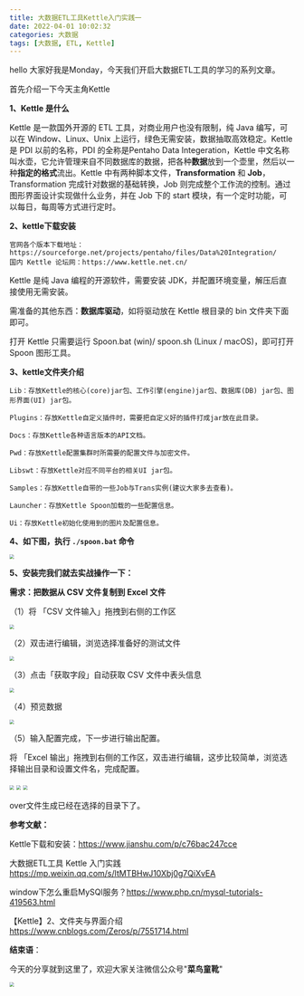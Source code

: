 ```yaml
---
title: 大数据ETL工具Kettle入门实践一
date: 2022-04-01 10:02:32
categories: 大数据
tags: [大数据, ETL, Kettle]
---
```


hello 大家好我是Monday，今天我们开启大数据ETL工具的学习的系列文章。



<!--more-->

首先介绍一下今天主角Kettle



**1、Kettle 是什么**

Kettle 是一款国外开源的 ETL 工具，对商业用户也没有限制，纯 Java 编写，可以在 Window、Linux、Unix 上运行，绿色无需安装，数据抽取高效稳定。Kettle 是 PDI 以前的名称，PDI 的全称是Pentaho Data Integeration，Kettle 中文名称叫水壶，它允许管理来自不同数据库的数据，把各种**数据**放到一个壶里，然后以一种**指定的格式**流出。Kettle 中有两种脚本文件，**Transformation** 和 **Job**， Transformation 完成针对数据的基础转换，Job 则完成整个工作流的控制。通过图形界面设计实现做什么业务，并在 Job 下的 start 模块，有一个定时功能，可以每日，每周等方式进行定时。

**2、kettle下载安装**

```
官网各个版本下载地址：https://sourceforge.net/projects/pentaho/files/Data%20Integration/
国内 Kettle 论坛网：https://www.kettle.net.cn/
```

Kettle 是纯 Java 编程的开源软件，需要安装 JDK，并配置环境变量，解压后直接使用无需安装。

需准备的其他东西：**数据库驱动**，如将驱动放在 Kettle 根目录的 bin 文件夹下面即可。

打开 Kettle 只需要运行 Spoon.bat (win)/ spoon.sh (Linux / macOS)，即可打开 Spoon 图形工具。

**3、kettle文件夹介绍**

```
Lib：存放Kettle的核心(core)jar包、工作引擎(engine)jar包、数据库(DB) jar包、图形界面(UI) jar包。

Plugins：存放Kettle自定义插件时，需要把自定义好的插件打成jar放在此目录。

Docs：存放Kettle各种语言版本的API文档。

Pwd：存放Kettle配置集群时所需要的配置文件与加密文件。

Libswt：存放Kettle对应不同平台的相关UI jar包。

Samples：存放Kettle自带的一些Job与Trans实例(建议大家多去查看)。

Launcher：存放Kettle Spoon加载的一些配置信息。

Ui：存放Kettle初始化使用到的图片及配置信息。
```

**4、如下图，执行  `./spoon.bat` 命令**

<img src="./大数据ETL工具Kettle入门实践一/0.0.jpg" style="zoom: 50%;" />

**5、安装完我们就去实战操作一下：**

**需求：把数据从 CSV 文件复制到 Excel 文件**

（1）将 「CSV 文件输入」拖拽到右侧的工作区



<img src="./大数据ETL工具Kettle入门实践一/0.1.jpg" style="zoom: 50%;" />

（2）双击进行编辑，浏览选择准备好的测试文件



<img src="./大数据ETL工具Kettle入门实践一/0.2.jpg" style="zoom: 50%;" />



（3）点击「获取字段」自动获取 CSV 文件中表头信息

<img src="./大数据ETL工具Kettle入门实践一/0.3.jpg" style="zoom: 50%;" />

（4）预览数据

<img src="./大数据ETL工具Kettle入门实践一/0.4.jpg" style="zoom: 50%;" />

（5）输入配置完成，下一步进行输出配置。



将 「Excel 输出」拖拽到右侧的工作区，双击进行编辑，这步比较简单，浏览选择输出目录和设置文件名，完成配置。

<img src="./大数据ETL工具Kettle入门实践一/0.5.jpg" style="zoom: 50%;" />



<img src="./大数据ETL工具Kettle入门实践一/0.6.jpg" style="zoom: 50%;" />

<img src="./大数据ETL工具Kettle入门实践一/0.7.jpg" style="zoom: 50%;" />

over文件生成已经在选择的目录下了。



**参考文献：**

Kettle下载和安装：https://www.jianshu.com/p/c76bac247cce

大数据ETL工具 Kettle 入门实践 https://mp.weixin.qq.com/s/ltMTBHwJ10Xbj0g7QiXvEA

window下怎么重启MySQl服务？https://www.php.cn/mysql-tutorials-419563.html

【Kettle】2、文件夹与界面介绍 https://www.cnblogs.com/Zeros/p/7551714.html

**结束语**：

​	今天的分享就到这里了，欢迎大家关注微信公众号"**菜鸟童靴**"

<img src="./大数据ETL工具Kettle入门实践一/微信.png" style="zoom: 50%;" />

